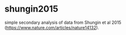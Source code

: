 # shungin2015
simple secondary analysis of data from Shungin et al 2015 (https://www.nature.com/articles/nature14132).
